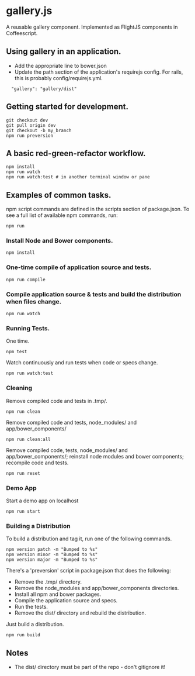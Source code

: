 
# gallery.js
A reusable gallery component.
Implemented as FlightJS components in Coffeescript.

## Using gallery in an application.

- Add the appropriate line to bower.json
- Update the path section of the application's requirejs config. For rails, this is probably config/requirejs.yml.
```
  "gallery": "gallery/dist"
```

## Getting started for development.
```
git checkout dev
git pull origin dev
git checkout -b my_branch
npm run preversion
```

## A basic red-green-refactor workflow.

```
npm install
npm run watch
npm run watch:test # in another terminal window or pane
```

## Examples of common tasks.

npm script commands are defined in the scripts section of package.json.
To see a full list of available npm commands, run:

```
npm run
```

### Install Node and Bower components.

```
npm install
```

### One-time compile of application source and tests.

```
npm run compile
```

### Compile application source & tests and build the distribution when files change.

```
npm run watch
```

### Running Tests.

One time.

```
npm test
```

Watch continuously and run tests when code or specs change.

```
npm run watch:test
```

### Cleaning

Remove compiled code and tests in .tmp/.

```
npm run clean
```

Remove compiled code and tests, node_modules/ and app/bower_components/

```
npm run clean:all
```

Remove compiled code, tests, node_modules/ and app/bower_components/; reinstall
node modules and bower components; recompile code and tests.

```
npm run reset
```

### Demo App

Start a demo app on localhost

```
npm run start
```

### Building a Distribution

To build a distribution and tag it, run one of the following commands.

```
npm version patch -m "Bumped to %s"
npm version minor -m "Bumped to %s"
npm version major -m "Bumped to %s"
```

There's a 'preversion' script in package.json that does the following:
  - Remove the .tmp/ directory.
  - Remove the node_modules and app/bower_components directories.
  - Install all npm and bower packages.
  - Compile the application source and specs.
  - Run the tests.
  - Remove the dist/ directory and rebuild the distribution.

Just build a distribution.

```
npm run build
```

## Notes
  - The dist/ directory must be part of the repo - don't gitignore it!

